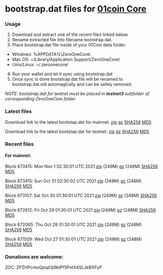 # bootstrap.dat files for [01coin Core](https://01coin.io)

### Usage

1. Download and extract one of the recent files linked below.
2. Rename extracted file into filename bootstrap.dat.
3. Place bootstrap.dat file inside of your 01Coin data folder:
 - Windows: %APPDATA%\ZeroOneCore\
 - Mac OS: ~/Library/Application Support/ZeroOneCore/
 - Unix/Linux: ~/.zeroonecore/
4. Run your wallet and let it sync using bootstrap.dat
5. Once sync is done bootstrap.dat file will be renamed to bootstrap.dat.old automagically and can be safely removed.

_NOTE: bootstrap.dat for testnet must be placed in **testnet3** subfolder of corresponding ZeroOneCore folder_

### Latest files
Download link to the latest bootstap.dat for mainnet: [zip](https://files.01coin.io/mainnet/bootstrap.dat.zip) [gz](https://files.01coin.io/mainnet/bootstrap.dat.tar.gz) [SHA256](https://files.01coin.io/mainnet/sha256.txt) [MD5](https://files.01coin.io/mainnet/md5.txt)

Download link to the latest bootstap.dat for testnet: [zip](https://files.01coin.io/testnet/bootstrap.dat.zip) [gz](https://files.01coin.io/testnet/bootstrap.dat.tar.gz) [SHA256](https://files.01coin.io/testnet/sha256.txt) [MD5](https://files.01coin.io/testnet/md5.txt)

### Recent files

#### For mainnet:

Block 673415: Mon Nov  1 02:30:01 UTC 2021 [zip](https://files.01coin.io/mainnet/2021-11-01/bootstrap.dat.zip) (249M) [gz](https://files.01coin.io/mainnet/2021-11-01/bootstrap.dat.tar.gz) (248M) [SHA256](https://files.01coin.io/mainnet/2021-11-01/sha256.txt) [MD5](https://files.01coin.io/mainnet/2021-11-01/md5.txt)

Block 673415: Sun Oct 31 02:30:02 UTC 2021 [zip](https://files.01coin.io/mainnet/2021-10-31/bootstrap.dat.zip) (249M) [gz](https://files.01coin.io/mainnet/2021-10-31/bootstrap.dat.tar.gz) (248M) [SHA256](https://files.01coin.io/mainnet/2021-10-31/sha256.txt) [MD5](https://files.01coin.io/mainnet/2021-10-31/md5.txt)

Block 673157: Sat Oct 30 01:30:01 UTC 2021 [zip](https://files.01coin.io/mainnet/2021-10-30/bootstrap.dat.zip) (249M) [gz](https://files.01coin.io/mainnet/2021-10-30/bootstrap.dat.tar.gz) (248M) [SHA256](https://files.01coin.io/mainnet/2021-10-30/sha256.txt) [MD5](https://files.01coin.io/mainnet/2021-10-30/md5.txt)

Block 672612: Fri Oct 29 01:30:01 UTC 2021 [zip](https://files.01coin.io/mainnet/2021-10-29/bootstrap.dat.zip) (249M) [gz](https://files.01coin.io/mainnet/2021-10-29/bootstrap.dat.tar.gz) (248M) [SHA256](https://files.01coin.io/mainnet/2021-10-29/sha256.txt) [MD5](https://files.01coin.io/mainnet/2021-10-29/md5.txt)

Block 672065: Thu Oct 28 01:30:01 UTC 2021 [zip](https://files.01coin.io/mainnet/2021-10-28/bootstrap.dat.zip) (249M) [gz](https://files.01coin.io/mainnet/2021-10-28/bootstrap.dat.tar.gz) (248M) [SHA256](https://files.01coin.io/mainnet/2021-10-28/sha256.txt) [MD5](https://files.01coin.io/mainnet/2021-10-28/md5.txt)

Block 671509: Wed Oct 27 01:30:01 UTC 2021 [zip](https://files.01coin.io/mainnet/2021-10-27/bootstrap.dat.zip) (248M) [gz](https://files.01coin.io/mainnet/2021-10-27/bootstrap.dat.tar.gz) (248M) [SHA256](https://files.01coin.io/mainnet/2021-10-27/sha256.txt) [MD5](https://files.01coin.io/mainnet/2021-10-27/md5.txt)


### Donations are welcome:

ZOC: ZPZHPcmoQpqd3j9ktPf5PetX4SLJkBXFyP
